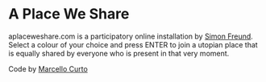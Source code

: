 # A Place We Share
aplaceweshare.com is a participatory online installation by [Simon Freund](https://simonfreund.com).
Select a colour of your choice and press ENTER to join a utopian place that is equally shared by everyone who is present in that very moment. 

Code by [Marcello Curto](https://marcellocurto.com)